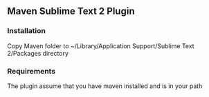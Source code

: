 ## Maven Sublime Text 2 Plugin

### Installation
Copy Maven folder to ~/Library/Application Support/Sublime Text 2/Packages directory	

### Requirements
The plugin assume that you have maven installed and is in your path